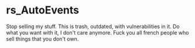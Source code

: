 # rs_AutoEvents


Stop selling my stuff.
This is trash, outdated, with vulnerabilities in it. Do what you want with it, I don't care anymore.
Fuck you all french people who sell things that you don't own.
